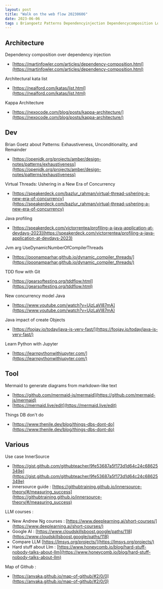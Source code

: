 ```yaml
---
layout: post
title: "Walk on the web flow 20230606"
date: 2023-06-06
tags : Briangoetz Patterns Dependencyinjection Dependencycomposition Loom Virtualthread Java Mermaid Markdown Profiling Jvm Thread Compiler Innersource Tdd Flow Git Architecturalkata Kata Db Concurrency Performance Create Llm Google Andrewng Kappa Map Github Python Jupyter 
---
```


## Architecture  

Dependency composition over dependency injection     
* [https://martinfowler.com/articles/dependency-composition.html](https://martinfowler.com/articles/dependency-composition.html)    

Architectural kata list     
* [https://nealford.com/katas/list.html](https://nealford.com/katas/list.html)     

Kappa Architecture      
* [https://nexocode.com/blog/posts/kappa-architecture/](https://nexocode.com/blog/posts/kappa-architecture/)    


## Dev   

Brian Goetz about Patterns: Exhaustiveness, Unconditionality, and Remainder     
* [https://openjdk.org/projects/amber/design-notes/patterns/exhaustiveness](https://openjdk.org/projects/amber/design-notes/patterns/exhaustiveness)      

Virtual Threads: Ushering in a New Era of Concurrency    
* [https://speakerdeck.com/bazlur_rahman/virtual-thread-ushering-a-new-era-of-concurrency](https://speakerdeck.com/bazlur_rahman/virtual-thread-ushering-a-new-era-of-concurrency)     

Java profiling     
* [https://speakerdeck.com/victorrentea/profiling-a-java-application-at-devdays-2023](https://speakerdeck.com/victorrentea/profiling-a-java-application-at-devdays-2023)    

Jvm arg UseDynamicNumberOfCompilerThreads     
* [https://poonamparhar.github.io/dynamic_compiler_threads/](https://poonamparhar.github.io/dynamic_compiler_threads/)     

TDD flow with Git     
* [https://gearsoftesting.org/tddflow.html](https://gearsoftesting.org/tddflow.html)    

New concurrency model Java      
* [https://www.youtube.com/watch?v=UjzLaVI87mA](https://www.youtube.com/watch?v=UjzLaVI87mA)     

Java impact of create Objects    
* [https://foojay.io/today/java-is-very-fast/](https://foojay.io/today/java-is-very-fast/)     

Learn Python with Jupyter    
* [https://learnpythonwithjupyter.com/](https://learnpythonwithjupyter.com/)    

## Tool   

Mermaid to generate diagrams from markdown-like text    
* [https://github.com/mermaid-js/mermaid](https://github.com/mermaid-js/mermaid)    
* [https://mermaid.live/edit](https://mermaid.live/edit)    

Things DB don't do    
* [https://www.thenile.dev/blog/things-dbs-dont-do](https://www.thenile.dev/blog/things-dbs-dont-do)     

## Various

Use case InnerSource     
* [https://gist.github.com/githubteacher/9fe53687a5f173d1d64c24c68625349e](https://gist.github.com/githubteacher/9fe53687a5f173d1d64c24c68625349e)     
* innersource guide : [https://githubtraining.github.io/innersource-theory/#/measuring_success](https://githubtraining.github.io/innersource-theory/#/measuring_success)    

LLM courses :    
* New Andrew Ng courses : [https://www.deeplearning.ai/short-courses/](https://www.deeplearning.ai/short-courses/)     
* Google AI : [https://www.cloudskillsboost.google/paths/118](https://www.cloudskillsboost.google/paths/118)    
* Compare LLM  [https://lmsys.org/projects/](https://lmsys.org/projects/)    
* Hard stuff about Llm : [https://www.honeycomb.io/blog/hard-stuff-nobody-talks-about-llm](https://www.honeycomb.io/blog/hard-stuff-nobody-talks-about-llm)      

Map of Github :    
* [https://anvaka.github.io/map-of-github/#2/0/0](https://anvaka.github.io/map-of-github/#2/0/0)    
